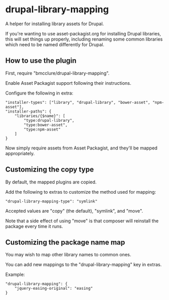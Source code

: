 # drupal-library-mapping

A helper for installing library assets for Drupal.

If you're wanting to use asset-packagist.org for installing Drupal libraries, 
this will set things up properly, including renaming some common libraries 
which need to be named differently for Drupal.

## How to use the plugin

First, require "bmcclure/drupal-library-mapping".

Enable Asset Packagist support following their instructions.

Configure the following in extra:

    "installer-types": ["library", "drupal-library", "bower-asset", "npm-asset"],
    "installer-paths": {
        "libraries/{$name}": [
            "type:drupal-library",
            "type:bower-asset",
            "type:npm-asset"
        ]
    }

Now simply require assets from Asset Packagist, and they'll be mapped appropriately.

## Customizing the copy type

By default, the mapped plugins are copied.

Add the following to extras to customize the method used for mapping:

    "drupal-library-mapping-type": "symlink"
    
Accepted values are "copy" (the default), "symlink", and "move".

Note that a side effect of using "move" is that composer will reinstall the package every time it runs.

## Customizing the package name map

You may wish to map other library names to common ones.

You can add new mappings to the "drupal-library-mapping" key in extras.

Example:

    "drupal-library-mapping": {
        "jquery-easing-original": "easing"
    }
